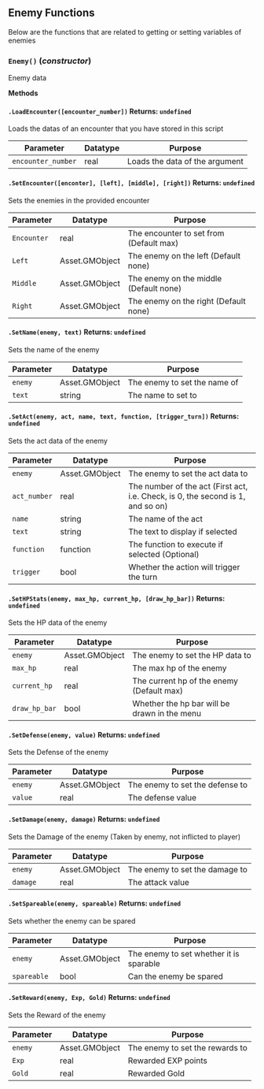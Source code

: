 ## Enemy Functions
Below are the functions that are related to getting or setting variables of enemies

### `Enemy()` (*constructor*)

Enemy data

**Methods**
#### `.LoadEncounter([encounter_number])` Returns: `undefined`

Loads the datas of an encounter that you have stored in this script

| Parameter | Datatype  | Purpose |
|-----------|-----------|---------|
|`encounter_number` |real |Loads the data of the argument |



















































#### `.SetEncounter([enconter], [left], [middle], [right])` Returns: `undefined`

Sets the enemies in the provided encounter

| Parameter | Datatype  | Purpose |
|-----------|-----------|---------|
|`Encounter` |real |The encounter to set from (Default max) |
|`Left` |Asset.GMObject |The enemy on the left (Default none) |
|`Middle` |Asset.GMObject |The enemy on the middle (Default none) |
|`Right` |Asset.GMObject |The enemy on the right (Default none) |





#### `.SetName(enemy, text)` Returns: `undefined`

Sets the name of the enemy

| Parameter | Datatype  | Purpose |
|-----------|-----------|---------|
|`enemy` |Asset.GMObject |The enemy to set the name of |
|`text` |string |The name to set to |






#### `.SetAct(enemy, act, name, text, function, [trigger_turn])` Returns: `undefined`

Sets the act data of the enemy

| Parameter | Datatype  | Purpose |
|-----------|-----------|---------|
|`enemy` |Asset.GMObject |The enemy to set the act data to |
|`act_number` |real |The number of the act (First act, i.e. Check, is 0, the second is 1, and so on) |
|`name` |string |The name of the act |
|`text` |string |The text to display if selected |
|`function` |function |The function to execute if selected (Optional) |
|`trigger` |bool |Whether the action will trigger the turn |












#### `.SetHPStats(enemy, max_hp, current_hp, [draw_hp_bar])` Returns: `undefined`

Sets the HP data of the enemy

| Parameter | Datatype  | Purpose |
|-----------|-----------|---------|
|`enemy` |Asset.GMObject |The enemy to set the HP data to |
|`max_hp` |real |The max hp of the enemy |
|`current_hp` |real |The current hp of the enemy (Default max) |
|`draw_hp_bar` |bool |Whether the hp bar will be drawn in the menu |












#### `.SetDefense(enemy, value)` Returns: `undefined`

Sets the Defense of the enemy

| Parameter | Datatype  | Purpose |
|-----------|-----------|---------|
|`enemy` |Asset.GMObject |The enemy to set the defense to |
|`value` |real |The defense value |






#### `.SetDamage(enemy, damage)` Returns: `undefined`

Sets the Damage of the enemy (Taken by enemy, not inflicted to player)

| Parameter | Datatype  | Purpose |
|-----------|-----------|---------|
|`enemy` |Asset.GMObject |The enemy to set the damage to |
|`damage` |real |The attack value |






#### `.SetSpareable(enemy, spareable)` Returns: `undefined`

Sets whether the enemy can be spared

| Parameter | Datatype  | Purpose |
|-----------|-----------|---------|
|`enemy` |Asset.GMObject |The enemy to set whether it is sparable |
|`spareable` |bool |Can the enemy be spared |






#### `.SetReward(enemy, Exp, Gold)` Returns: `undefined`

Sets the Reward of the enemy

| Parameter | Datatype  | Purpose |
|-----------|-----------|---------|
|`enemy` |Asset.GMObject |The enemy to set the rewards to |
|`Exp` |real |Rewarded EXP points |
|`Gold` |real |Rewarded Gold |










